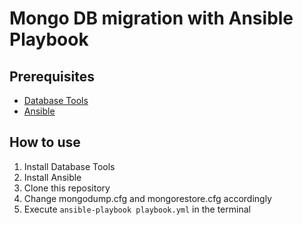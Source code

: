 # Mongo DB migration with Ansible Playbook

## Prerequisites
- [Database Tools](https://www.mongodb.com/docs/database-tools/installation/installation/)
- [Ansible](https://docs.ansible.com/ansible/latest/installation_guide/intro_installation.html)

## How to use
1. Install Database Tools
2. Install Ansible
3. Clone this repository
4. Change mongodump.cfg and mongorestore.cfg accordingly
5. Execute `ansible-playbook playbook.yml` in the terminal